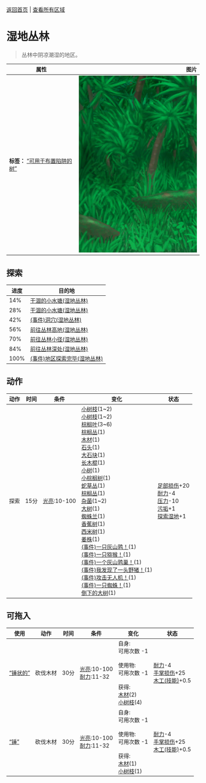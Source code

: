 [返回首页](index.md)   |  [查看所有区域](area.md)
# 湿地丛林  
> 丛林中阴凉潮湿的地区。  
  
  属性  |   图片   
 ----  |  ----:   
 **标签：**	[“可用于布置陷阱的树”](tag_SnareCompatible.md)  |  ![](Sprite/Wetlands.png)   
  
## 探索  
进度  |  目的地  
----  |  ----  
14%  |  [干涸的小水塘(湿地丛林)](Puddle.md)  
28%  |  [干涸的小水塘(湿地丛林)](Puddle.md)  
42%  |  [(事件)洞穴(湿地丛林)](Event_CaveDarkFound.md)  
56%  |  [前往丛林高地(湿地丛林)](Path_WetlandsToJungleHighlands.md)  
70%  |  [前往丛林小径(湿地丛林)](Path_WetlandsToJungle.md)  
84%  |  [前往丛林深处(湿地丛林)](Path_WetlandsToDeepJungle.md)  
100%  |  [(事件)地区探索完毕(湿地丛林)](Event_WetlandsExplored.md)  
## 动作  
动作  |  时间  |  条件  |  变化  |  状态  
----  |  ----  |  ----  |  ----  |  ----  
探索  |  15分  |  [光亮](Light.md):10-100  |  [小树枝](Sticks.md)(1~2)<br>[小树枝](Sticks.md)(1~2)<br>[棕榈叶](PalmFronds.md)(3~6)<br>[棕榈丛](PalmBush.md)(1)<br>[木材](Wood.md)(1)<br>[石头](Stone.md)(1)<br>[大石块](StoneHeavy.md)(1)<br>[长木棍](StickLong.md)(1)<br>[小树](SmallTree.md)(1)<br>[小棕榈树](SmallPalm.md)(1)<br>[蛇草丛](SnakegrassPatch.md)(1)<br>[棕榈丛](PalmBush.md)(1)<br>[杂菌](AssortedMushroomsPlant.md)(1~2)<br>[大树](LargeTree.md)(1)<br>[蜘蛛兰](SpiderLily.md)(1)<br>[香蕉树](BananaTree.md)(1)<br>[西米树](SagoPalm.md)(1)<br>[姜株](GingerPlant.md)(1)<br>[(事件)一只灰山鹑！](Event_PartridgeFight.md)(1)<br>[(事件)一只猕猴！](Event_MacaqueFight.md)(1)<br>[(事件)一个灰山鹑巢！](Event_PartridgeNest.md)(1)<br>[(事件)我发现了一头野猪！](Event_BoarFight.md)(1)<br>[(事件)攻击无人机！](Event_DroneFight.md)(1)<br>[(事件)一只蜘蛛！](Event_Spider.md)(1)<br>[倒下的大树](LargeTreeFelled.md)(1)  |  [足部损伤](FootDamage.md)+20<br>[耐力](Stamina.md)-4<br>[压力](Stress.md)-10<br>[污垢](Filth.md)+1<br>[探索湿地](Exploration_Wetlands.md)+1  
## 可拖入  
使用  |  动作  |  时间  |  条件  |  变化  |  状态  
----  |  ----  |  ----  |  ----  |  ----  |  ----  
[“锤状的”](tag_AxeAdv.md)  |  砍伐木材  |  30分  |  [光亮](Light.md):10-100<br>[耐力](Stamina.md):11-32  |  自身:<br>可用次数  -1<br><br>使用物:<br>可用次数  -1<br><br>获得:<br>[木材](Wood.md)(2)<br>[小树枝](Sticks.md)(4)<br>  |  [耐力](Stamina.md)-4<br>[手掌损伤](HandDamage.md)+25<br>[木工(技能)](Skill_Woodworking.md)+0.5  
[“锤”](tag_Axe.md)  |  砍伐木材  |  30分  |  [光亮](Light.md):10-100<br>[耐力](Stamina.md):11-32  |  自身:<br>可用次数  -1<br><br>使用物:<br>可用次数  -1<br><br>获得:<br>[木材](Wood.md)(1)<br>[小树枝](Sticks.md)(1)<br>  |  [耐力](Stamina.md)-4<br>[手掌损伤](HandDamage.md)+25<br>[木工(技能)](Skill_Woodworking.md)+0.5  
